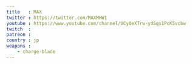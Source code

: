 ```yaml
---
title   : MAX
twitter : https://twitter.com/MAXMHW1
youtube : https://www.youtube.com/channel/UCy0eXTrw-ydSqs1PcK5vcbw
twitch  : 
patreon : 
country : jp
weapons :
    - charge-blade
---
```


